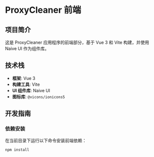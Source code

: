 # ProxyCleaner 前端

## 项目简介

这是 ProxyCleaner 应用程序的前端部分，基于 Vue 3 和 Vite 构建，并使用 Naive UI 作为组件库。

## 技术栈

- **框架**: Vue 3
- **构建工具**: Vite
- **UI 组件库**: Naive UI
- **图标库**: `@vicons/ionicons5`

## 开发指南

### 依赖安装

在当前目录下运行以下命令安装前端依赖：

```bash
npm install
```